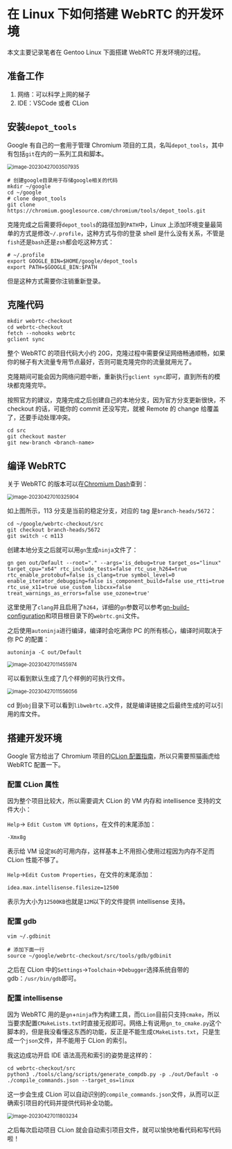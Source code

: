 # 在 Linux 下如何搭建 WebRTC 的开发环境


本文主要记录笔者在 Gentoo Linux 下面搭建 WebRTC 开发环境的过程。

## 准备工作

1. 网络：可以科学上网的梯子
2. IDE：VSCode 或者 CLion

## 安装`depot_tools`

Google 有自己的一套用于管理 Chromium 项目的工具，名叫`depot_tools`，其中有包括`git`在内的一系列工具和脚本。

<img src="https://raw.githubusercontent.com/ayamir/blog-imgs/main/image-20230427003507935.png" alt="image-20230427003507935" style="zoom:80%;" />

```shell
# 创建google目录用于存储google相关的代码
mkdir ~/google
cd ~/google
# clone depot_tools
git clone https://chromium.googlesource.com/chromium/tools/depot_tools.git
```

克隆完成之后需要将`depot_tools`的路径加到`PATH`中，Linux 上添加环境变量最简单的方式是修改`~/.profile`，这种方式与你的登录 shell 是什么没有关系，不管是`fish`还是`bash`还是`zsh`都会吃这种方式：

```shell
# ~/.profile
export GOOGLE_BIN=$HOME/google/depot_tools
export PATH=$GOOGLE_BIN:$PATH
```

但是这种方式需要你注销重新登录。

## 克隆代码

```shell
mkdir webrtc-checkout
cd webrtc-checkout
fetch --nohooks webrtc
gclient sync
```

整个 WebRTC 的项目代码大小约 20G，克隆过程中需要保证网络畅通顺畅，如果你的梯子有大流量专用节点最好，否则可能克隆完你的流量就用光了。

克隆期间可能会因为网络问题中断，重新执行`gclient sync`即可，直到所有的模块都克隆完毕。

按照官方的建议，克隆完成之后创建自己的本地分支，因为官方分支更新很快，不 checkout 的话，可能你的 commit 还没写完，就被 Remote 的 change 给覆盖了，还要手动处理冲突。

```shell
cd src
git checkout master
git new-branch <branch-name>
```

## 编译 WebRTC

关于 WebRTC 的版本可以在[Chromium Dash](https://chromiumdash.appspot.com/branches)查到：

<img src="https://raw.githubusercontent.com/ayamir/blog-imgs/main/image-20230427010325904.png" alt="image-20230427010325904" style="zoom:80%;" />

如上图所示，113 分支是当前的稳定分支，对应的 tag 是`branch-heads/5672`：

```shell
cd ~/google/webrtc-checkout/src
git checkout branch-heads/5672
git switch -c m113
```

创建本地分支之后就可以用`gn`生成`ninja`文件了：

```shell
gn gen out/Default --root="." --args='is_debug=true target_os="linux" target_cpu="x64" rtc_include_tests=false rtc_use_h264=true rtc_enable_protobuf=false is_clang=true symbol_level=0 enable_iterator_debugging=false is_component_build=false use_rtti=true rtc_use_x11=true use_custom_libcxx=false treat_warnings_as_errors=false use_ozone=true'
```

这里使用了`clang`并且启用了`h264`，详细的`gn`参数可以参考[gn-build-configuration](https://www.chromium.org/developers/gn-build-configuration/)和项目根目录下的`webrtc.gni`文件。

之后使用`autoninja`进行编译，编译时会吃满你 PC 的所有核心，编译时间取决于你 PC 的配置：

```shell
autoninja -C out/Default
```

<img src="https://raw.githubusercontent.com/ayamir/blog-imgs/main/image-20230427011455974.png" alt="image-20230427011455974" style="zoom:80%;" />

可以看到默认生成了几个样例的可执行文件。

<img src="https://raw.githubusercontent.com/ayamir/blog-imgs/main/image-20230427011556056.png" alt="image-20230427011556056" style="zoom:80%;" />

cd 到`obj`目录下可以看到`libwebrtc.a`文件，就是编译链接之后最终生成的可以引用的库文件。

## 搭建开发环境

Google 官方给出了 Chromium 项目的[CLion 配置指南](https://chromium.googlesource.com/chromium/src.git/+/master/docs/clion.md#Building_Running_and-Debugging-within-CLion)，所以只需要照猫画虎给 WebRTC 配置一下。

### 配置 CLion 属性

因为整个项目比较大，所以需要调大 CLion 的 VM 内存和 intellisence 支持的文件大小：

`Help`-> `Edit Custom VM Options`，在文件的末尾添加：

```plain
-Xmx8g
```

表示给 VM 设定`8G`的可用内存，这样基本上不用担心使用过程因为内存不足而 CLion 性能不够了。

`Help`->`Edit Custom Properties`，在文件的末尾添加：

```plain
idea.max.intellisense.filesize=12500
```

表示为大小为`12500KB`也就是`12M`以下的文件提供 intellisense 支持。

### 配置 gdb

```shell
vim ~/.gdbinit

# 添加下面一行
source ~/google/webrtc-checkout/src/tools/gdb/gdbinit
```

之后在 CLion 中的`Settings`->`Toolchain`->`Debugger`选择系统自带的 gdb：`/usr/bin/gdb`即可。

### 配置 intellisense

因为 WebRTC 用的是`gn`+`ninja`作为构建工具，而`CLion`目前只支持`cmake`，所以当要求配置`CMakeLists.txt`时直接无视即可。网络上有说用`gn_to_cmake.py`这个脚本的，但是我没看懂这东西的功能，反正是不能生成`CMakeLists.txt`，只是生成一个`json`文件，并不能用于 CLion 的索引。

我这边成功开启 IDE 语法高亮和索引的姿势是这样的：

```plain
cd webrtc-checkout/src
python3 ./tools/clang/scripts/generate_compdb.py -p ./out/Default -o ./compile_commands.json --target_os=linux
```

这一步会生成 CLion 可以自动识别的`compile_commands.json`文件，从而可以正确索引项目的代码并提供代码补全功能。

<img src="https://raw.githubusercontent.com/ayamir/blog-imgs/main/image-20230427011803234.png" alt="image-20230427011803234" style="zoom:80%;" />

之后每次启动项目 CLion 就会自动索引项目文件，就可以愉快地看代码和写代码啦！

